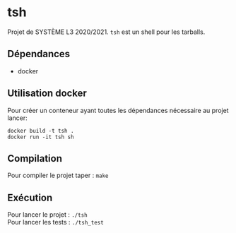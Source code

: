 # tsh
Projet de SYSTÈME L3 2020/2021.
`tsh` est un shell pour les tarballs.

## Dépendances
- docker

## Utilisation docker
Pour créer un conteneur ayant toutes les dépendances nécessaire au projet lancer:

```
docker build -t tsh .
docker run -it tsh sh
```

## Compilation
Pour compiler le projet taper : `make`
## Exécution
Pour lancer le projet : `./tsh` \
Pour lancer les tests : `./tsh_test`
